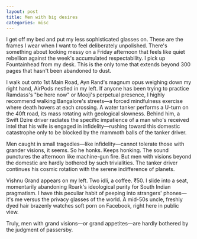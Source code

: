 ```yaml
---
layout: post
title: Men with big desires
categories: misc
---
```

I get off my bed and put my less sophisticated glasses on. These are the frames I wear when I want to feel deliberately unpolished. There's something about looking messy on a Friday afternoon that feels like quiet rebellion against the week's accumulated respectability. I pick up Fountainhead from my desk. This is the only tome that extends beyond 300 pages that hasn't been abandoned to dust.  

I walk out onto 1st Main Road, Ayn Rand's magnum opus weighing down my right hand, AirPods nestled in my left. If anyone has been trying to practice Ramdass's "be here now" or Mooji's perpetual presence, I highly recommend walking Bangalore's streets—a forced mindfulness exercise where death hovers at each crossing. A water tanker performs a U-turn on the 40ft road, its mass rotating with geological slowness. Behind him, a Swift Dzire driver radiates the specific impatience of a man who's received intel that his wife is engaged in infidelity—rushing toward this domestic catastrophe only to be blocked by the mammoth balls of the tanker driver.  

Men caught in small tragedies—like infidelity—cannot tolerate those with grander visions, it seems. So he honks. Keeps honking. The sound punctures the afternoon like machine-gun fire. But men with visions beyond the domestic are hardly bothered by such trivialities. The tanker driver continues his cosmic rotation with the serene indifference of planets.  

Vishnu Grand appears on my left. Two idli, a coffee. ₹50. I slide into a seat, momentarily abandoning Roark's ideological purity for South Indian pragmatism. I have this peculiar habit of peeping into strangers' phones—it's me versus the privacy glasses of the world. A mid-50s uncle, freshly dyed hair brazenly watches soft porn on Facebook, right here in public view.  

Truly, men with grand visions—or grand appetites—are hardly bothered by the judgment of passersby.